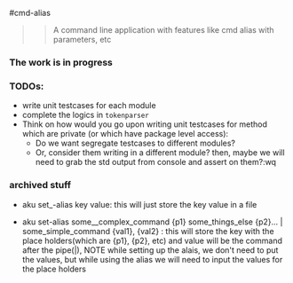 #cmd-alias
>> A command line application with features like cmd alias with parameters, etc

### The work is in progress

### TODOs:
- write unit testcases for each module
- complete the logics in `tokenparser`
- Think on how would you go upon writing unit testcases for method which are
  private (or which have package level access):
    - Do we want segregate testcases to different modules?
    - Or, consider them writing in a different module? then, maybe we will need
      to grab the std output from console and assert on them?:wq

### archived stuff
- aku set_-alias key value: this will just store the key value in a file

- aku set-alias some__complex_command {p1} some_things_else {p2}... | some_simple_command {val1}, {val2} : this will store the key with the place holders(which are {p1}, {p2}, etc) and value will be the command after the pipe(|), NOTE while setting up the alais, we don't need to put the values, but while using the alias we will need to input the values for the place holders

